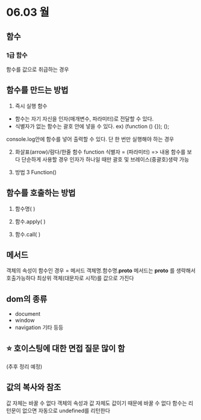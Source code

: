 # 06.03 월

## 함수
### 1급 함수
함수를 값으로 취급하는 경우

## 함수를 만드는 방법
1) 즉시 실행 함수
- 함수는 자기 자신을 인자(매개변수, 파라미터)로 전달할 수 있다.
- 식별자가 없는 함수는 괄호 안에 넣을 수 있다.
ex) (function () {}); ();

console.log안에 함수를 넣어 출력할 수 있다. 
단 한 번만 실행해야 하는 경우

2) 화살표(arrow)/람다/한줄 함수
function 식별자 = (파라미터) => 내용
함수를 보다 단순하게 사용할 경우
인자가 하나일 때만 괄호 및 브레이스(중괄호)생략 가능

3) 방법 3
Function()


## 함수를 호출하는 방법
1) 함수명( )

2) 함수.apply( )

3) 함수.call( )


## 메서드
객체의 속성이 함수인 경우 = 메서드
객체명.함수명.__proto__
메서드는 __proto__ 를 생략해서 호출가능하다
최상위 객체(대문자로 시작)를 값으로 가진다



## dom의 종류
- document
- window
- navigation
기타 등등


## ⭐ 호이스팅에 대한 면접 질문 많이 함
(추후 정리 예정)


## 값의 복사와 참조
값 자체는 바꿀 수 없다
객체의 속성과 값 자체도 값이기 때문에 바꿀 수 없다
함수는 리턴문이 없으면 자동으로 undefined를 리턴한다
